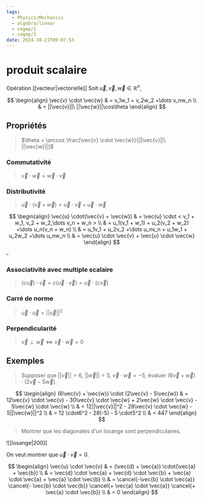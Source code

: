 ```yaml
---
tags:
  - Physics/Mechanics
  - algebra/linear
  - cegep/1
  - cegep/3
date: 2024-10-21T09:07:53
---
```


# produit scalaire

Opération [[vecteur|vectorielle]]
Soit $\vec{u}, \vec{v}, \vec{w} \in \mathbb{R}^n$,

$$
\begin{align}
\vec{v} \cdot \vec{w} & = v_1w_1 + v_2w_2 +\dots v_nw_n \\
 & = ||\vec{v}||\ ||\vec{w}||\cos\theta
\end{align}
$$

## Propriétés

> $\theta = \arccos \frac{\vec{v} \cdot \vec{w}}{||\vec{v}||\ ||\vec{w}||}$

### Commutativité

> $\vec{v} \cdot \vec{w} = \vec{w} \cdot \vec{v}$

### Distributivité

> $\vec{u} \cdot (\vec{v} + \vec{w}) = \vec{u} \cdot \vec{v} + \vec{u} \cdot \vec{w}$

$$
\begin{align}
\vec{u} \cdot(\vec{v} + \vec{w}) & = \vec{u} \cdot < v_1 + w_1, v_2 + w_2,\dots v_n + w_n > \\
 & = u_1(v_1 + w_1) + u_2(v_2 + w_2) +\dots u_n(v_n + w_n) \\
 & = u_1v_1 + u_2v_2 +\dots u_nv_n + u_1w_1 + u_2w_2 +\dots u_nw_n \\
 & = \vec{u} \cdot \vec{v} + \vec{u} \cdot \vec{w}
\end{align}
$$

$\square$

### Associativité avec multiple scalaire

> $(c\vec{u}) \cdot \vec{v} = c(\vec{u} \cdot \vec{v}) = \vec{u} \cdot(c\vec{v})$

### Carré de norme

> $\vec{u} \cdot \vec{u} = ||\vec{u}||^2$

### Perpendicularité

> $\vec{v} \perp \vec{w} \iff \vec{v} \cdot \vec{w} = 0$

## Exemples

> Supposer que $||\vec{v}|| = 6, \ ||\vec{w}|| = 5, \ \vec{v} \cdot \vec{w} = -5$, évaluer $(6\vec{v} + \vec{w}) \cdot (2\vec{v} - 5\vec{w})$.

$$
\begin{align}
(6\vec{v} + \vec{w}) \cdot (2\vec{v} - 5\vec{w}) & = 12\vec{v} \cdot \vec{v} - 30\vec{v} \cdot \vec{w} + 2\vec{w} \cdot \vec{v} - 5\vec{w} \cdot \vec{w} \\
 & = 12||\vec{v}||^2 - 28\vec{v} \cdot \vec{w} - 5||\vec{w}||^2 \\
 & = 12 \cdot6^2 - 28(-5) - 5 \cdot5^2 \\
 & = 447
\end{align}
$$

> Montrer que les diagonales d'un losange sont perpendiculaires.

![[losange|200]]

On veut montrer que $\vec{u} \cdot \vec{v} = 0$.

$$
\begin{align}
\vec{u} \cdot \vec{v} & = (\vec{d} + \vec{a}) \cdot(\vec{a} + \vec{b}) \\
 & = \vec{d} \cdot \vec{a} + \vec{d} \cdot \vec{b} + \vec{a} \cdot \vec{a} + \vec{a} \cdot \vec{b} \\
 & = \cancel{-\vec{b} \cdot \vec{a}} \cancel{- \vec{b} \cdot \vec{b}} \cancel{+ \vec{a} \cdot \vec{a}} \cancel{+ \vec{a} \cdot \vec{b}} \\
 & = 0
\end{align}
$$